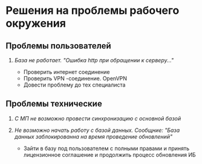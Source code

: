 # Решения на проблемы рабочего окружения

## Проблемы пользователей

1. *База не работает. "Ошибка http при обращении к серверу..."*

    * Проверить интернет соединение
    * Проверить VPN -соединение. OpenVPN
    * Довести проблему до тех специалиста

## Проблемы технические

1. *С МП не возможно провести синхронизацию с основной базой*

1. *Не возможно начать работу с базой данных. Сообщние: "База данных заблокированна на время проведение обновлений"*
    * Зайти в базу под пользователем с полными правами и принять лицензионное соглашение и продолжить процесс обновления ИБ